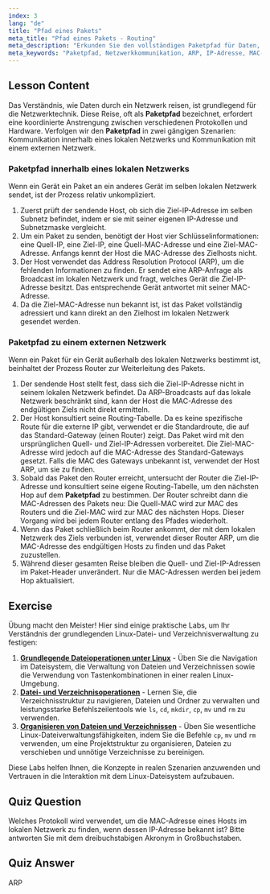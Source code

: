 ```yaml
---
index: 3
lang: "de"
title: "Pfad eines Pakets"
meta_title: "Pfad eines Pakets - Routing"
meta_description: "Erkunden Sie den vollständigen Paketpfad für Daten, die sich innerhalb eines lokalen Netzwerks und über das Internet bewegen. Erfahren Sie, wie IP-Adressen, MAC-Adressen, ARP und Routing-Tabellen zusammenarbeiten, um eine erfolgreiche Netzwerkkommunikation unter Linux zu gewährleisten."
meta_keywords: "Paketpfad, Netzwerkkommunikation, ARP, IP-Adresse, MAC-Adresse, Routing-Tabelle, Standard-Gateway, Linux-Netzwerk, Paketverfolgung"
---
```


## Lesson Content

Das Verständnis, wie Daten durch ein Netzwerk reisen, ist grundlegend für die Netzwerktechnik. Diese Reise, oft als **Paketpfad** bezeichnet, erfordert eine koordinierte Anstrengung zwischen verschiedenen Protokollen und Hardware. Verfolgen wir den **Paketpfad** in zwei gängigen Szenarien: Kommunikation innerhalb eines lokalen Netzwerks und Kommunikation mit einem externen Netzwerk.

### Paketpfad innerhalb eines lokalen Netzwerks

Wenn ein Gerät ein Paket an ein anderes Gerät im selben lokalen Netzwerk sendet, ist der Prozess relativ unkompliziert.

1. Zuerst prüft der sendende Host, ob sich die Ziel-IP-Adresse im selben Subnetz befindet, indem er sie mit seiner eigenen IP-Adresse und Subnetzmaske vergleicht.
2. Um ein Paket zu senden, benötigt der Host vier Schlüsselinformationen: eine Quell-IP, eine Ziel-IP, eine Quell-MAC-Adresse und eine Ziel-MAC-Adresse. Anfangs kennt der Host die MAC-Adresse des Zielhosts nicht.
3. Der Host verwendet das Address Resolution Protocol (ARP), um die fehlenden Informationen zu finden. Er sendet eine ARP-Anfrage als Broadcast im lokalen Netzwerk und fragt, welches Gerät die Ziel-IP-Adresse besitzt. Das entsprechende Gerät antwortet mit seiner MAC-Adresse.
4. Da die Ziel-MAC-Adresse nun bekannt ist, ist das Paket vollständig adressiert und kann direkt an den Zielhost im lokalen Netzwerk gesendet werden.

### Paketpfad zu einem externen Netzwerk

Wenn ein Paket für ein Gerät außerhalb des lokalen Netzwerks bestimmt ist, beinhaltet der Prozess Router zur Weiterleitung des Pakets.

1. Der sendende Host stellt fest, dass sich die Ziel-IP-Adresse nicht in seinem lokalen Netzwerk befindet. Da ARP-Broadcasts auf das lokale Netzwerk beschränkt sind, kann der Host die MAC-Adresse des endgültigen Ziels nicht direkt ermitteln.
2. Der Host konsultiert seine Routing-Tabelle. Da es keine spezifische Route für die externe IP gibt, verwendet er die Standardroute, die auf das Standard-Gateway (einen Router) zeigt. Das Paket wird mit den ursprünglichen Quell- und Ziel-IP-Adressen vorbereitet. Die Ziel-MAC-Adresse wird jedoch auf die MAC-Adresse des Standard-Gateways gesetzt. Falls die MAC des Gateways unbekannt ist, verwendet der Host ARP, um sie zu finden.
3. Sobald das Paket den Router erreicht, untersucht der Router die Ziel-IP-Adresse und konsultiert seine eigene Routing-Tabelle, um den nächsten Hop auf dem **Paketpfad** zu bestimmen. Der Router schreibt dann die MAC-Adressen des Pakets neu: Die Quell-MAC wird zur MAC des Routers und die Ziel-MAC wird zur MAC des nächsten Hops. Dieser Vorgang wird bei jedem Router entlang des Pfades wiederholt.
4. Wenn das Paket schließlich beim Router ankommt, der mit dem lokalen Netzwerk des Ziels verbunden ist, verwendet dieser Router ARP, um die MAC-Adresse des endgültigen Hosts zu finden und das Paket zuzustellen.
5. Während dieser gesamten Reise bleiben die Quell- und Ziel-IP-Adressen im Paket-Header unverändert. Nur die MAC-Adressen werden bei jedem Hop aktualisiert.

## Exercise

Übung macht den Meister! Hier sind einige praktische Labs, um Ihr Verständnis der grundlegenden Linux-Datei- und Verzeichnisverwaltung zu festigen:

1. **[Grundlegende Dateioperationen unter Linux](https://labex.io/de/labs/linux-basic-file-operations-in-linux-18001)** - Üben Sie die Navigation im Dateisystem, die Verwaltung von Dateien und Verzeichnissen sowie die Verwendung von Tastenkombinationen in einer realen Linux-Umgebung.
2. **[Datei- und Verzeichnisoperationen](https://labex.io/de/labs/linux-file-and-directory-operations-17997)** - Lernen Sie, die Verzeichnisstruktur zu navigieren, Dateien und Ordner zu verwalten und leistungsstarke Befehlszeilentools wie `ls`, `cd`, `mkdir`, `cp`, `mv` und `rm` zu verwenden.
3. **[Organisieren von Dateien und Verzeichnissen](https://labex.io/de/labs/linux-organizing-files-and-directories-387877)** - Üben Sie wesentliche Linux-Dateiverwaltungsfähigkeiten, indem Sie die Befehle `cp`, `mv` und `rm` verwenden, um eine Projektstruktur zu organisieren, Dateien zu verschieben und unnötige Verzeichnisse zu bereinigen.

Diese Labs helfen Ihnen, die Konzepte in realen Szenarien anzuwenden und Vertrauen in die Interaktion mit dem Linux-Dateisystem aufzubauen.

## Quiz Question

Welches Protokoll wird verwendet, um die MAC-Adresse eines Hosts im lokalen Netzwerk zu finden, wenn dessen IP-Adresse bekannt ist? Bitte antworten Sie mit dem dreibuchstabigen Akronym in Großbuchstaben.

## Quiz Answer

ARP
